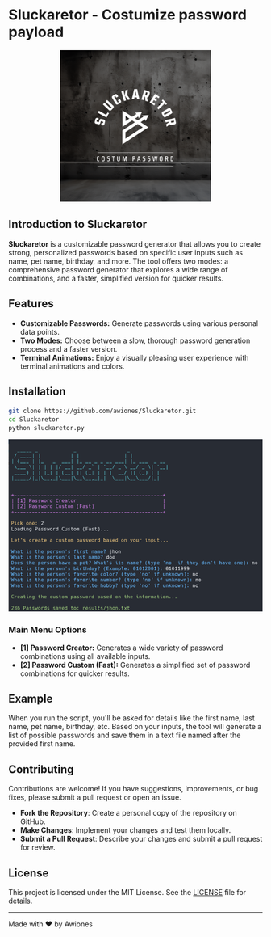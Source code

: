# Sluckaretor - Costumize password payload

<p align="center">
<img src="./logo.png" width="300px">
</p>


## Introduction to Sluckaretor

**Sluckaretor** is a customizable password generator that allows you to create strong, personalized passwords based on specific user inputs such as name, pet name, birthday, and more. The tool offers two modes: a comprehensive password generator that explores a wide range of combinations, and a faster, simplified version for quicker results.

## Features

- **Customizable Passwords:** Generate passwords using various personal data points.
- **Two Modes:** Choose between a slow, thorough password generation process and a faster version.
- **Terminal Animations:** Enjoy a visually pleasing user experience with terminal animations and colors.

## Installation


```bash
git clone https://github.com/awiones/Sluckaretor.git
cd Sluckaretor
python sluckaretor.py
```

![Screenshot](./preview.PNG)

### Main Menu Options

- **[1] Password Creator:** Generates a wide variety of password combinations using all available inputs.
- **[2] Password Custom (Fast):** Generates a simplified set of password combinations for quicker results.

## Example

When you run the script, you'll be asked for details like the first name, last name, pet name, birthday, etc. Based on your inputs, the tool will generate a list of possible passwords and save them in a text file named after the provided first name.

## Contributing

Contributions are welcome! If you have suggestions, improvements, or bug fixes, please submit a pull request or open an issue.

- **Fork the Repository**: Create a personal copy of the repository on GitHub.
- **Make Changes**: Implement your changes and test them locally.
- **Submit a Pull Request**: Describe your changes and submit a pull request for review.

## License

This project is licensed under the MIT License. See the [LICENSE](LICENSE) file for details.

---

Made with ❤️ by Awiones
